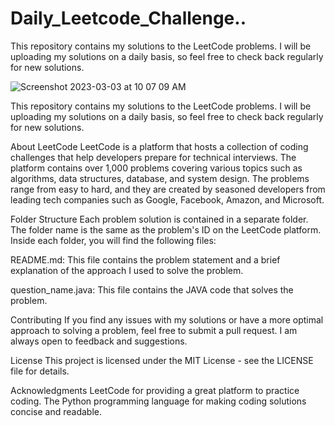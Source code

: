 # Daily_Leetcode_Challenge..


This repository contains my solutions to the LeetCode problems. I will be uploading my solutions on a daily basis, so feel free to check back regularly for new solutions.




![Screenshot 2023-03-03 at 10 07 09 AM](https://user-images.githubusercontent.com/96434342/222632837-eb33bdd9-f549-4c5c-bffa-c95e49ebf9e7.png)




This repository contains my solutions to the LeetCode problems. I will be uploading my solutions on a daily basis, so feel free to check back regularly for new solutions.



About LeetCode
LeetCode is a platform that hosts a collection of coding challenges that help developers prepare for technical interviews. The platform contains over 1,000 problems covering various topics such as algorithms, data structures, database, and system design. The problems range from easy to hard, and they are created by seasoned developers from leading tech companies such as Google, Facebook, Amazon, and Microsoft.



Folder Structure
Each problem solution is contained in a separate folder. The folder name is the same as the problem's ID on the LeetCode platform. Inside each folder, you will find the following files:



README.md: This file contains the problem statement and a brief explanation of the approach I used to solve the problem.


question_name.java: This file contains the JAVA code that solves the problem.


Contributing
If you find any issues with my solutions or have a more optimal approach to solving a problem, feel free to submit a pull request. I am always open to feedback and suggestions.



License
This project is licensed under the MIT License - see the LICENSE file for details.



Acknowledgments
LeetCode for providing a great platform to practice coding.
The Python programming language for making coding solutions concise and readable.
